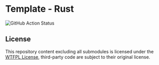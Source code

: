 # Template - Rust

![GitHub Action Status](https://github.com/StepBroBD/Template-Rust/actions/workflows/Cargo.yml/badge.svg)



## License

This repository content excluding all submodules is licensed under the [WTFPL License](LICENSE.md), third-party code are
subject to their original license.
